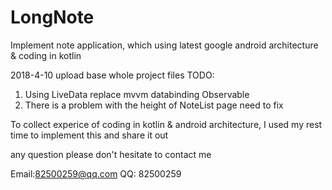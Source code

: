 # LongNote
Implement note application, which using latest google android architecture &amp; coding in kotlin  

2018-4-10 upload base whole project files
TODO: 
1. Using LiveData replace mvvm databinding Observable
2. There is a problem with the height of NoteList page need to fix

To collect experice of coding in kotlin & android architecture, I used my rest time to implement this and share it out

any question please don't hesitate to contact me 

Email:82500259@qq.com
QQ:   82500259
